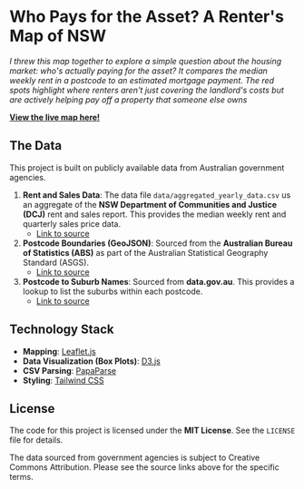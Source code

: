 # Who Pays for the Asset? A Renter's Map of NSW

*I threw this map together to explore a simple question about the housing market: who's actually paying for the asset? It compares the median weekly rent in a postcode to an estimated mortgage payment. The red spots highlight where renters aren't just covering the landlord's costs but are actively helping pay off a property that someone else owns*

**[View the live map here\!](https://aussiedatagal.github.io/nsw-rent-vs-buy)**

## The Data

This project is built on publicly available data from Australian government agencies.

1.  **Rent and Sales Data**: The data file `data/aggregated_yearly_data.csv` us an aggregate of the **NSW Department of Communities and Justice (DCJ)** rent and sales report. This provides the median weekly rent and quarterly sales price data.
      * [Link to source](https://dcj.nsw.gov.au/about-us/families-and-communities-statistics/housing-rent-and-sales/rent-and-sales-report.html)
2.  **Postcode Boundaries (GeoJSON)**: Sourced from the **Australian Bureau of Statistics (ABS)** as part of the Australian Statistical Geography Standard (ASGS).
      * [Link to source](https://www.abs.gov.au/statistics/standards/australian-statistical-geography-standard-asgs-edition-3/jul2021-jun2026/access-and-downloads/digital-boundary-files)
3.  **Postcode to Suburb Names**: Sourced from **data.gov.au**. This provides a lookup to list the suburbs within each postcode.
      * [Link to source](https://www.data.gov.au/data/dataset/asgs-edition-3-2021-correspondences)

## Technology Stack

  * **Mapping**: [Leaflet.js](https://leafletjs.com/)
  * **Data Visualization (Box Plots)**: [D3.js](https://d3js.org/)
  * **CSV Parsing**: [PapaParse](https://www.papaparse.com/)
  * **Styling**: [Tailwind CSS](https://tailwindcss.com/)

## License

The code for this project is licensed under the **MIT License**. See the `LICENSE` file for details.

The data sourced from government agencies is subject to Creative Commons Attribution. Please see the source links above for the specific terms.
